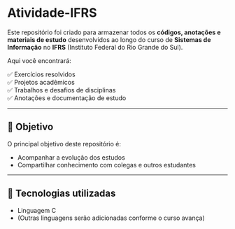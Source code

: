 # Atividade-IFRS
Este repositório foi criado para armazenar todos os **códigos, anotações e materiais de estudo** desenvolvidos ao longo do curso de **Sistemas de Informação** no **IFRS** (Instituto Federal do Rio Grande do Sul).

Aqui você encontrará:

✅ Exercícios resolvidos  
✅ Projetos acadêmicos  
✅ Trabalhos e desafios de disciplinas  
✅ Anotações e documentação de estudo    

---

## 📌 Objetivo

O principal objetivo deste repositório é:

- Acompanhar a evolução dos estudos
- Compartilhar conhecimento com colegas e outros estudantes

---

## 🧠 Tecnologias utilizadas

- Linguagem C
- (Outras linguagens serão adicionadas conforme o curso avança)
